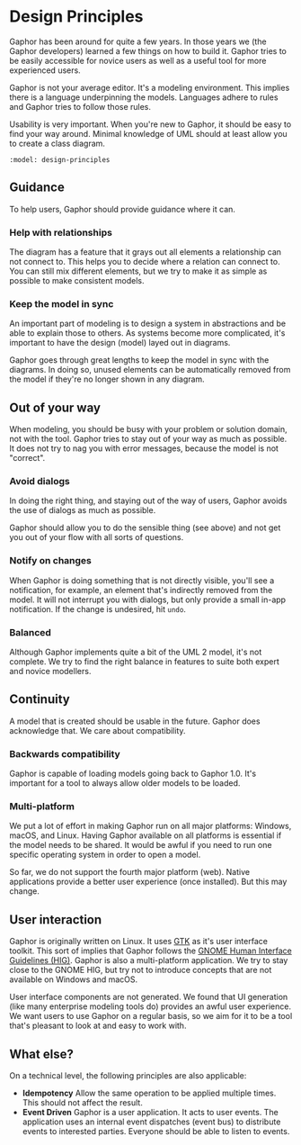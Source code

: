 # Design Principles

Gaphor has been around for quite a few years. In those years we (the Gaphor
developers) learned a few things on how to build it. Gaphor tries to be easily
accessible for novice users as well as a useful tool for more experienced users.

Gaphor is not your average editor. It's a modeling environment. This implies
there is a language underpinning the models. Languages adhere to rules and
Gaphor tries to follow those rules.

Usability is very important. When you're new to Gaphor, it should be easy
to find your way around. Minimal knowledge of UML should at least allow you to
create a class diagram.

```{diagram} Design Principles
:model: design-principles
```

## Guidance

To help users, Gaphor should provide guidance where it can.

### Help with relationships

The diagram has a feature that it grays out all elements a relationship can not
connect to. This helps you to decide where a relation can connect to. You can
still mix different elements, but we try to make it as simple as possible to
make consistent models.

### Keep the model in sync

An important part of modeling is to design a system in abstractions and be
able to explain those to others. As systems become more complicated, it's
important to have the design (model) layed out in diagrams.

Gaphor goes through great lengths to keep the model in sync with the diagrams.
In doing so, unused elements can be automatically removed from the model if
they're no longer shown in any diagram.

## Out of your way

When modeling, you should be busy with your problem or solution domain, not with
the tool. Gaphor tries to stay out of your way as much as possible. It does not
try to nag you with error messages, because the model is not "correct".

### Avoid dialogs

In doing the right thing, and staying out of the way of users, Gaphor avoids the
use of dialogs as much as possible.

Gaphor should allow you to do the sensible thing (see above) and not get you out
of your flow with all sorts of questions.

### Notify on changes

When Gaphor is doing something that is not directly visible, you'll see a
notification, for example, an element that's indirectly removed from the model.
It will not interrupt you with dialogs, but only provide a small in-app
notification. If the change is undesired, hit `undo`.

### Balanced

Although Gaphor implements quite a bit of the UML 2 model, it's not complete.
We try to find the right balance in features to suite both expert and novice
modellers.

## Continuity

A model that is created should be usable in the future. Gaphor does acknowledge
that. We care about compatibility.

### Backwards compatibility

Gaphor is capable of loading models going back to Gaphor 1.0. It's important for
a tool to always allow older models to be loaded.

### Multi-platform

We put a lot of effort in making Gaphor run on all major platforms: Windows,
macOS, and Linux. Having Gaphor available on all platforms is essential if the
model needs to be shared. It would be awful if you need to run one specific
operating system in order to open a model.

So far, we do not support the fourth major platform (web). Native applications
provide a better user experience (once installed). But this may change.

## User interaction

Gaphor is originally written on Linux. It uses [GTK](https://gtk.org) as it's
user interface toolkit. This sort of implies that Gaphor follows the [GNOME
Human Interface Guidelines (HIG)](https://developer.gnome.org/hig/). Gaphor is
also a multi-platform application. We try to stay close to the GNOME HIG, but
try not to introduce concepts that are not available on Windows and macOS.

User interface components are not generated. We found that UI generation (like
many enterprise modeling tools do) provides an awful user experience. We want users
to use Gaphor on a regular basis, so we aim for it to be a tool that's
pleasant to look at and easy to work with.


## What else?

On a technical level, the following principles are also applicable:

* **Idempotency** Allow the same operation to be applied multiple times. This should
  not affect the result.
* **Event Driven** Gaphor is a user application. It acts to user events. The application
  uses an internal event dispatches (event bus) to distribute events to interested parties.
  Everyone should be able to listen to events.
